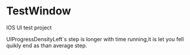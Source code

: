 TestWindow
==========

IOS UI test project

UIProgressDensityLeft`s step is longer with time running,it is let you fell quikly end as than average step.
